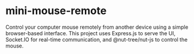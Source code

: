 # mini-mouse-remote
Control your computer mouse remotely from another device using a simple browser-based interface. This project uses Express.js to serve the UI, Socket.IO for real-time communication, and @nut-tree/nut-js to control the mouse.
